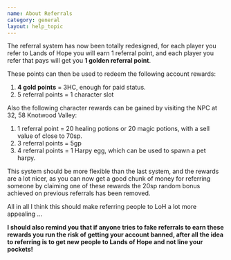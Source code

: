 ```yaml
---
name: About Referrals
category: general
layout: help_topic
---
```

The referral system has now been totally redesigned, for each player you refer to Lands of Hope you will earn 1 referral point, and each player you refer that pays will get you **1 golden referral point**.

These points can then be used to redeem the following account rewards:

1.  **4 gold points** = 3HC, enough for paid status.
2.  5 referral points = 1 character slot

Also the following character rewards can be gained by visiting the NPC at 32, 58 Knotwood Valley:

1.  1 referral point = 20 healing potions or 20 magic potions, with a sell value of close to 70sp.
2.  3 referral points = 5gp
3.  4 referral points = 1 Harpy egg, which can be used to spawn a pet harpy.

This system should be more flexible than the last system, and the rewards are a lot nicer, as you can now get a good chunk of money for referring someone by claiming one of these rewards the 20sp random bonus achieved on previous referrals has been removed.

All in all I think this should make referring people to LoH a lot more appealing ...

**I should also remind you that if anyone tries to fake referrals to earn these rewards you run the risk of getting your account banned, after all the idea to referring is to get new people to Lands of Hope and not line your pockets!**